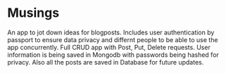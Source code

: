 # Musings
An app to jot down ideas for blogposts. Includes user authentication by passport to ensure data privacy and differnt people to be able to use the app concurrently.
Full CRUD app with Post, Put, Delete requests.
User information is being saved in Mongodb with passwords being hashed for privacy. Also all the posts are saved in Database for future updates.

